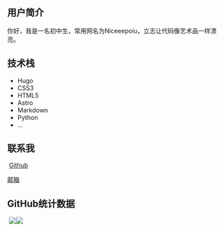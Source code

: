 ​
## 用户简介
​
你好，我是一名初中生，常用网名为Niceeepoiu，立志让代码像艺术品一样漂亮。
​
## 技术栈
- Hugo
- CSS3
- HTML5
- Astro
- Markdown
- Python
- ...
​
## 联系我
​
[Github](https://www.github.com/Niceeepoiu)
​

[邮箱](mailto:abefgpoiu@gamil.com)
​
## GitHub统计数据
​
![](https://github-readme-stats.vercel.app/api?username=Niceeepoiu&show_icons=true&theme=default)
​
![](https://github-readme-activity-graph.vercel.app/graph?username=Niceeepoiu&theme=minimal)
